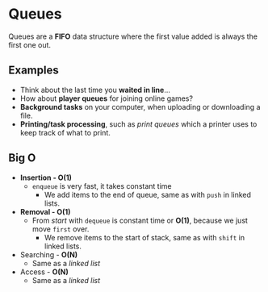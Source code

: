 # Queues

Queues are a **FIFO** data structure where the first value added
is always the first one out.

## Examples

- Think about the last time you **waited in line**...
- How about **player queues** for joining online games?
- **Background tasks** on your computer, when uploading or downloading a file.
- **Printing/task processing**, such as *print queues* which
  a printer uses to keep track of what to print.

## Big O

- **Insertion - O(1)**
  - `enqueue` is very fast, it takes constant time
    - We add items to the end of queue, same as with `push` in linked lists.
- **Removal - O(1)**
  - From *start* with `dequeue` is constant time or **O(1)**, because we just move `first` over.
    - We remove items to the start of stack, same as with `shift` in linked lists.
- Searching - **O(N)**
  - Same as a *linked list*
- Access - **O(N)**
  - Same as a *linked list*
